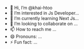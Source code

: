 - 👋 Hi, I’m @khai-htoo
- 👀 I’m interested in Js Developer...
- 🌱 I’m currently learning Next Js...
- 💞️ I’m looking to collaborate on ...
- 📫 How to reach me ...
- 😄 Pronouns: ...
- ⚡ Fun fact: ...

<!---
fllutty/fllutty is a ✨ special ✨ repository because its `README.md` (this file) appears on your GitHub profile.
You can click the Preview link to take a look at your changes.
--->
